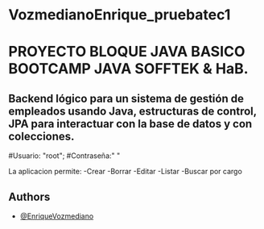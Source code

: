 # VozmedianoEnrique_pruebatec1

# PROYECTO BLOQUE JAVA BASICO BOOTCAMP JAVA SOFFTEK & HaB.

## Backend lógico para un sistema de gestión de empleados usando Java, estructuras de control, JPA para interactuar con la base de datos y con colecciones.

#Usuario: "root";
#Contraseña:" "

La aplicacion permite: 
-Crear -Borrar -Editar -Listar -Buscar por cargo



## Authors

- [@EnriqueVozmediano](https://github.com/EnriqueVOZA/)
